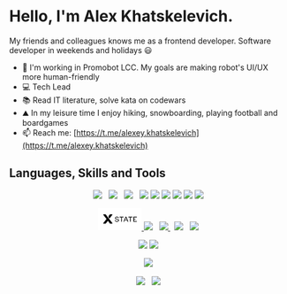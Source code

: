 # Hello, I'm Alex Khatskelevich.

My friends and colleagues knows me as a frontend developer. Software developer in weekends and holidays 😃

- 🤖 I'm working in Promobot LCC. My goals are making robot's UI/UX more human-friendly
- 💻 Tech Lead
- 📚 Read IT literature, solve kata on codewars
- ⛰ In my leisure time I enjoy hiking, snowboarding, playing football and boardgames
- 📫 Reach me: [https://t.me/alexey.khatskelevich](https://t.me/alexey.khatskelevich)

## Languages, Skills and Tools

<div align="center">
 <a href="https://vuejs.org/"><img src="https://cdn.jsdelivr.net/gh/devicons/devicon/icons/vuejs/vuejs-original.svg" height="40" /></a>
 &nbsp;
 <a href="https://www.typescriptlang.org/"><img src="https://cdn.jsdelivr.net/gh/devicons/devicon/icons/typescript/typescript-original.svg" height="40" /></a>
 &nbsp;
 <a href="http://vanilla-js.com/"><img src="https://cdn.jsdelivr.net/gh/devicons/devicon/icons/javascript/javascript-original.svg" height="40" /></a>
 &nbsp;
 <a href="https://nodejs.org/"><img src="https://cdn.jsdelivr.net/gh/devicons/devicon/icons/nodejs/nodejs-original.svg" height="40" /></a>
 <a href="https://developer.mozilla.org/en-US/docs/Glossary/HTML5"><img src="https://cdn.jsdelivr.net/gh/devicons/devicon/icons/html5/html5-original.svg" height="40" /></a>
 <a href="https://developer.mozilla.org/en-US/docs/Web/CSS"><img src="https://cdn.jsdelivr.net/gh/devicons/devicon/icons/css3/css3-original.svg" height="40" /></a>
 <a href="https://sass-lang.com/"><img src="https://cdn.jsdelivr.net/gh/devicons/devicon/icons/sass/sass-original.svg" height="40" /></a>
 <a href="https://git-scm.com/"><img src="https://cdn.jsdelivr.net/gh/devicons/devicon/icons/git/git-original.svg" height="40" /></a>
 <a href="https://webpack.js.org/"><img src="https://cdn.jsdelivr.net/gh/devicons/devicon/icons/webpack/webpack-original.svg" height="40" /></a>
 
 <a href="https://xstate.js.org/"><picture>
    <source media="(prefers-color-scheme: dark)" srcset="https://raw.githubusercontent.com/statelyai/public-assets/main/logos/xstate-logo-white-nobg.svg">
    <img height="40" alt="XState logotype" src="https://raw.githubusercontent.com/statelyai/public-assets/main/logos/xstate-logo-black-nobg.svg">
 </picture></a>
 <a href="https://www.electronjs.org/"><img src="https://cdn.jsdelivr.net/gh/devicons/devicon/icons/electron/electron-original.svg" height="40" /></a>
 &nbsp;
 <a href="https://expressjs.com/"><picture>
  <source media="(prefers-color-scheme: dark)" srcset="https://www.pngfind.com/pngs/m/136-1363736_express-js-icon-png-transparent-png.png">
  <img src="https://cdn.jsdelivr.net/gh/devicons/devicon/icons/express/express-original.svg" height="40" />
 </picture></a>
 &nbsp;
 <a href="https://eslint.org/"><img src="https://cdn.jsdelivr.net/gh/devicons/devicon/icons/eslint/eslint-original-wordmark.svg" height="40" /></a>
 &nbsp;
 <a href="https://jestjs.io/"><img src="https://cdn.jsdelivr.net/gh/devicons/devicon/icons/jest/jest-plain.svg" height="40" /></a>

 <a href="https://www.figma.com/"><img src="https://cdn.jsdelivr.net/gh/devicons/devicon/icons/figma/figma-original.svg" height="40" /></a>
 <a href="https://storybook.js.org/"><img src="https://cdn.jsdelivr.net/gh/devicons/devicon/icons/storybook/storybook-original-wordmark.svg" height="40" /></a>   

 <a href="https://www.docker.com/"><img src="https://cdn.jsdelivr.net/gh/devicons/devicon/icons/docker/docker-plain.svg" height="40" /></a>

 <a href="https://www.atlassian.com/software/confluence"><img src="https://cdn.jsdelivr.net/gh/devicons/devicon/icons/confluence/confluence-original.svg" height="40" /></a>
 &nbsp;
 <a href="https://www.atlassian.com/software/jira"><img src="https://cdn.jsdelivr.net/gh/devicons/devicon/icons/jira/jira-plain-wordmark.svg" height="40" /></a>
</div>
